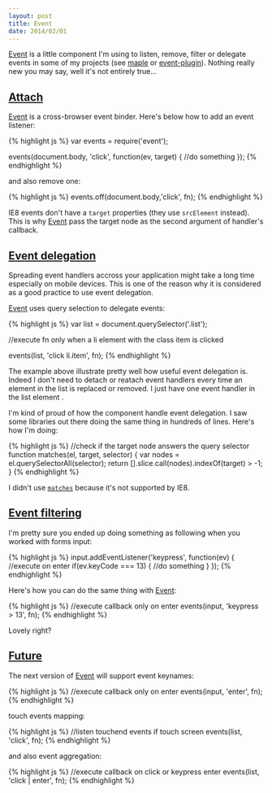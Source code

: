 ```yaml
---
layout: post
title: Event
date: 2014/02/01
---
```


[Event](https://github.com/bredele/event) is a little component I'm using to listen, remove, filter or delegate events in some of my projects (see [maple](https://github.com/leafs/maple) or [event-plugin](https://github.com/bredele/event-plugin)). Nothing really new you may say, well it's not entirely true...


## <a class="post-section" href="#attach">Attach</a>

[Event](https://github.com/bredele/event) is a cross-browser event binder. Here's below how to add an event listener:

{% highlight js %}
var events = require('event');

events(document.body, 'click', function(ev, target) {
  //do something
});
{% endhighlight %}

and also remove one:

{% highlight js %}
events.off(document.body,'click', fn);
{% endhighlight %}

IE8 events don't have a `target` properties (they use `srcElement` instead). This is why [Event](https://github.com/bredele/event) pass the target node as the second argument of handler's callback.

## <a class="post-section" href="#delegation">Event delegation</a>

Spreading event handlers accross your application might take a long time especially on mobile devices. This is one of the reason why it is considered as a good practice to use event delegation.

[Event](https://github.com/bredele/event) uses query selection to delegate events:

{% highlight js %}
var list = document.querySelector('.list');

//execute fn only when a li element with the class item is clicked

events(list, 'click li.item', fn);
{% endhighlight %}

The example above illustrate pretty well how useful event delegation is. Indeed I don't need to detach or reatach event handlers every time an element in the list is replaced or removed. I just have one event handler in the list element .

I'm kind of proud of how the component handle event delegation. I saw some libraries out there doing the same thing in hundreds of lines. Here's how I'm doing:

{% highlight js %}
//check if the target node answers the query selector
function matches(el, target, selector) {
  var nodes = el.querySelectorAll(selector);
  return [].slice.call(nodes).indexOf(target) > -1;
}
{% endhighlight %}

I didn't use [`matches`](https://developer.mozilla.org/en-US/docs/Web/API/Element.matches) because it's not supported by IE8.

## <a class="post-section" href="#filtering">Event filtering</a>

I'm pretty sure you ended up doing something as following when you worked with forms input:

{% highlight js %}
input.addEventListener('keypress', function(ev) {
  //execute on enter
  if(ev.keyCode === 13) {
    //do something
  }
});
{% endhighlight %}

Here's how you can do the same thing with [Event](https://github.com/bredele/event):

{% highlight js %}
//execute callback only on enter
events(input, 'keypress > 13', fn);
{% endhighlight %}

Lovely right?

## <a class="post-section" href="#future">Future</a>

The next version of [Event](https://github.com/bredele/event) will support event keynames:

{% highlight js %}
//execute callback only on enter
events(input, 'enter', fn);
{% endhighlight %}

touch events mapping:

{% highlight js %}
//listen touchend events if touch screen
events(list, 'click', fn);
{% endhighlight %}

and also event aggregation:

{% highlight js %}
//execute callback on click or keypress enter
events(list, 'click | enter', fn);
{% endhighlight %}
